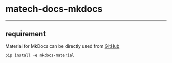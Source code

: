 # matech-docs-mkdocs


---

## requirement

Material for MkDocs can be directly used from [GitHub](https://squidfunk.github.io/mkdocs-material/getting-started/#with-git)

```shell
pip install -e mkdocs-material
```
